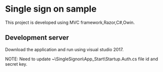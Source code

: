 # Single sign on sample

This project is developed using MVC framework,Razor,C#,Owin.

## Development server

Download the application and run using visual studio 2017. 

NOTE:  Need to update ~\SingleSignon\App_Start\Startup.Auth.cs file id and secret key.
 
 
